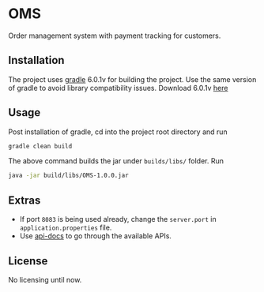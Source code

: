 # OMS
Order management system with payment tracking for customers.

## Installation
The project uses [gradle](https://gradle.org/) 6.0.1v for building the project. Use the same version of gradle to avoid library compatibility issues. Download 6.0.1v [here](https://gradle.org/next-steps/?version=6.0.1&format=bin)

## Usage
Post installation of gradle, cd into the project root directory and run
```bash
gradle clean build
```
The above command builds the jar under `builds/libs/` folder. Run
```bash
java -jar build/libs/OMS-1.0.0.jar
```

## Extras
* If port `8083` is being used already, change the `server.port` in `application.properties` file. 
* Use [api-docs](http://localhost:8083/swagger-ui/index.html?configUrl=/api-docs/swagger-config#/) to go through the available APIs.

## License
No licensing until now.